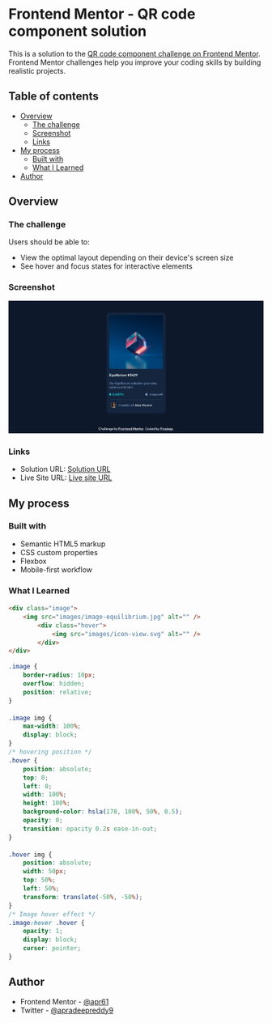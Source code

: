 # Frontend Mentor - QR code component solution

This is a solution to the [QR code component challenge on Frontend Mentor](https://www.frontendmentor.io/challenges/qr-code-component-iux_sIO_H). Frontend Mentor challenges help you improve your coding skills by building realistic projects. 

## Table of contents

- [Overview](#overview)
  - [The challenge](#the-challenge)
  - [Screenshot](#screenshot)
  - [Links](#links)
- [My process](#my-process)
  - [Built with](#built-with)
  - [What I Learned](#what-i-learned)
- [Author](#author)


## Overview

### The challenge

Users should be able to:

- View the optimal layout depending on their device's screen size
- See hover and focus states for interactive elements

### Screenshot

![](./screenshot.png)

### Links

- Solution URL: [Solution URL](https://github.com/apr61/apr61.github.io/tree/main/nft-preview-card-component-main/)
- Live Site URL: [Live site URL](https://apr61.github.io/nft-preview-card-component-main/)

## My process

### Built with

- Semantic HTML5 markup
- CSS custom properties
- Flexbox
- Mobile-first workflow

### What I Learned

```html
<div class="image">
	<img src="images/image-equilibrium.jpg" alt="" />
		<div class="hover">
			<img src="images/icon-view.svg" alt="" />
		</div>
</div>
```
```css
.image {
    border-radius: 10px;
    overflow: hidden;
    position: relative;
}
  
.image img {
    max-width: 100%;
    display: block;
}
/* hovering position */
.hover {
    position: absolute;
    top: 0;
    left: 0;
    width: 100%;
    height: 100%;
    background-color: hsla(178, 100%, 50%, 0.5);
    opacity: 0;
    transition: opacity 0.2s ease-in-out;
}
  
.hover img {
    position: absolute;
    width: 50px;
    top: 50%;
    left: 50%;
    transform: translate(-50%, -50%);
}
/* Image hover effect */
.image:hover .hover {
    opacity: 1;
    display: block;
    cursor: pointer;
}
```

## Author

- Frontend Mentor - [@apr61](https://www.frontendmentor.io/profile/apr61)
- Twitter - [@apradeepreddy9](https://www.twitter.com/apradeepreddy9)
